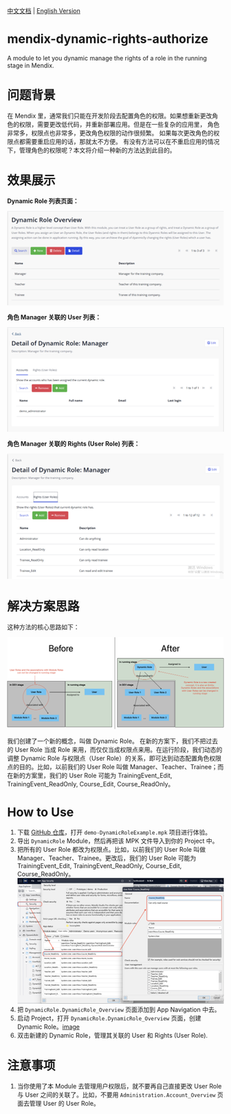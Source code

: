 [中文文档](./README-CN.md) | [English Version](./README.md)

# mendix-dynamic-rights-authorize
A module to let you dynamic manage the rights of a role in the running stage in Mendix.

# 问题背景

在 Mendix 里，通常我们只能在开发阶段去配置角色的权限。如果想重新更改角色的权限，需要更改低代码，并重新部署应用。但是在一些复杂的应用里， 角色非常多，权限点也非常多，更改角色权限的动作很频繁。 如果每次更改角色的权限点都需要重启应用的话，那就太不方便。 有没有方法可以在不重启应用的情况下，管理角色的权限呢？本文将介绍一种新的方法达到此目的。 

# 效果展示

**Dynamic Role 列表页面：**

![image](./docs/Untitled.png)

**角色 Manager 关联的 User 列表：**

![image](./docs/Untitled%201.png)

**角色 Manager 关联的 Rights (User Role) 列表：**

![image](./docs/Untitled%202.png)

# 解决方案思路

这种方法的核心思路如下：

![image](./docs/Untitled%203.png)

我们创建了一个新的概念，叫做 Dynamic Role。 在新的方案下，我们不把过去的 User Role 当成 Role 来用，而仅仅当成权限点来用。在运行阶段，我们动态的调整 Dynamic Role 与权限点（User Role）的关系，即可达到动态配置角色权限点的目的。比如，以前我们的 User Role 叫做 Manager、Teacher、Trainee；而在新的方案里，我们的 User Role 可能为 TrainingEvent_Edit, TrainingEvent_ReadOnly, Course_Edit, Course_ReadOnly。

# How to Use

1. 下载 [GitHub 仓库](https://github.com/zjh1943/mendix-dynamic-rights-authorize)，打开 `demo-DynamicRoleExample.mpk` 项目进行体验。
2. 导出 `DynamicRole` Module，然后再把该 MPK 文件导入到你的 Project 中。
3. 把所有的 User Role 都改为权限点。比如，以前我们的 User Role 叫做 Manager、Teacher、Trainee。更改后，我们的 User Role 可能为 TrainingEvent_Edit, TrainingEvent_ReadOnly, Course_Edit, Course_ReadOnly。![image](./docs/Untitled%204.png)
4. 把 `DynamicRole.DynamicRole_Overview` 页面添加到 App Navigation 中去。
5. 启动 Project，打开 `DynamicRole.DynamicRole_Overview` 页面，创建 Dynamic Role。[image](./docs/Untitled%205.png)   
6. 双击新建的 Dynamic Role，管理其关联的 User 和 Rights (User Role).

# 注意事项

1. 当你使用了本 Module 去管理用户权限后，就不要再自己直接更改 User Role 与 User 之间的关联了。比如，不要用 `Administration.Account_Overview` 页面去管理 User 的 User Role。